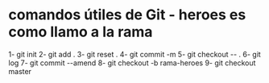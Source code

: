 # comandos útiles de Git - heroes es como llamo a la rama


 1- git init
 2- git add .
 3- git reset .
 4- git commit -m
 5- git checkout -- .
 6- git log
 7- git commit --amend
 8- git checkout -b rama-heroes 
 9- git checkout master